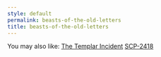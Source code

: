 ```yaml
---
style: default
permalink: beasts-of-the-old-letters
title: beasts-of-the-old-letters
---
```

You may also like:
[The Templar Incident](http://scp-wiki.net/the-templar-incident)
[SCP-2418](http://scp-wiki.net/scp-2418)